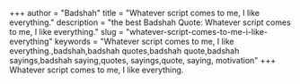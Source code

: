 +++
author = "Badshah"
title = "Whatever script comes to me, I like everything."
description = "the best Badshah Quote: Whatever script comes to me, I like everything."
slug = "whatever-script-comes-to-me-i-like-everything"
keywords = "Whatever script comes to me, I like everything.,badshah,badshah quotes,badshah quote,badshah sayings,badshah saying,quotes, sayings,quote, saying, motivation"
+++
Whatever script comes to me, I like everything.

